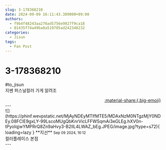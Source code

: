 ```yaml
---
slug: 3-178368210
date: 2024-09-09 16:11:43.389000+09:00
authors:
  - f9b4f48243aa276ad5756e9927f9ca18
  - 01435f74a49ba8a519705ad242348232
categories:
  - Jisun
tags:
  - Fan Post
---
```


# 3-178368210

<div class="post-container" markdown="1">
<div class="content-container md-sidebar__scrollwrap" markdown="1">

\#to_jisun<br>지쎈 퍼스널컬러 가게 알려조

</div>
</div>

<div style="text-align: right;" markdown="1">
<a href="https://weverse.io/fromis9/fanpost/3-178368210" style="text-align: right;">:material-share:{.big-emoji}</a>
</div>
---

<div class="comments-container md-sidebar__scrollwrap" markdown="1">
<div class="comment" markdown="1">
<div class='id-container' markdown="1">
![](https://phinf.wevpstatic.net/MjAyNDEyMTlfMTE5/MDAxNzM0NTgzMjY0NDEy.08FClE9gxLY-99LscoMUgQbKnrVicLFFWSqmAi3eGLEg.hXV0n-tPyoIqjwYMPRrQ8Zn9aHvy3-B2llL4LWAZ_bEg.JPEG/image.jpg?type=s72){ loading=lazy }
**<span class="artist">지선</span>** <small>Sep 09 2024, 16:12</small><br>
</div>
<div class='comment-body' markdown="1">
컬러플레이스 본점
</div>
</div>
</div>
---

